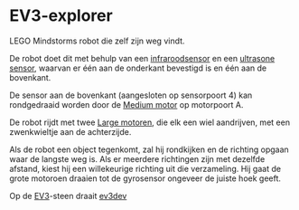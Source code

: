 # EV3-explorer
LEGO Mindstorms robot die zelf zijn weg vindt.

De robot doet dit met behulp van een [infraroodsensor](https://www.lego.com/r/www/r/mindstorms/-/media/franchises/mindstorms%202014/products/in%20the%20box/inthebox_45509_ir_sensor_square.png?l.r2=-979888377) en een [ultrasone sensor](https://sh-s7-live-s.legocdn.com/is/image/LEGO/9846?$main$), waarvan er één aan de onderkant bevestigd is en één aan de bovenkant.

De sensor aan de bovenkant (aangesloten op sensorpoort 4) kan rondgedraaid worden door de [Medium motor](https://www.lego.com/r/www/r/mindstorms/-/media/franchises/mindstorms%202014/products/in%20the%20box/inthebox_45503_m_motor_square.png?l.r2=-307625709) op motorpoort A.

De robot rijdt met twee [Large motoren](https://www.lego.com/r/www/r/mindstorms/-/media/franchises/mindstorms%202014/products/in%20the%20box/inthebox_45502_l_motor_square.png?l.r2=-1457271493), die elk een wiel aandrijven, met een zwenkwieltje aan de achterzijde.

Als de robot een object tegenkomt, zal hij rondkijken en de richting opgaan waar de langste weg is. Als er meerdere richtingen zijn met dezelfde afstand, kiest hij een willekeurige richting uit die verzameling. Hij gaat de grote motoroen draaien tot de gyrosensor ongeveer de juiste hoek geeft.

Op de [EV3](https://www.lego.com/nl-nl/mindstorms/)-steen draait [ev3dev](https://www.ev3dev.org/)
